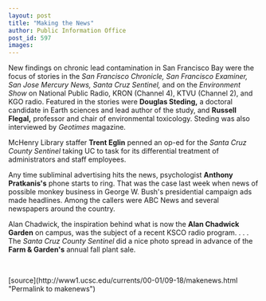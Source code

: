 ```yaml
---
layout: post
title: "Making the News"
author: Public Information Office
post_id: 597
images:
---
```


<p>
  New findings on chronic lead contamination in San Francisco Bay were the focus of stories in the <i>San Francisco Chronicle, San Francisco Examiner, San Jose Mercury News, Santa Cruz Sentinel,</i> and on the <i>Environment Show</i> on National Public Radio, KRON (Channel 4), KTVU (Channel 2), and KGO radio. Featured in the stories were <b>Douglas Steding,</b> a doctoral candidate in Earth sciences and lead author of the study, and <b>Russell Flegal,</b> professor and chair of environmental toxicology. Steding was also interviewed by <i>Geotimes</i> magazine.
</p>
<p>
  McHenry Library staffer <b>Trent Eglin</b> penned an op-ed for the <i>Santa Cruz County Sentinel</i> taking UC to task for its differential treatment of administrators and staff employees.
</p>
<p>
  Any time subliminal advertising hits the news, psychologist <b>Anthony Pratkanis's</b> phone starts to ring. That was the case last week when news of possible monkey business in George W. Bush's presidential campaign ads made headlines. Among the callers were ABC News and several newspapers around the country.
</p>
<p>
  Alan Chadwick, the inspiration behind what is now the <b>Alan Chadwick Garden</b> on campus, was the subject of a recent KSCO radio program. . . . The <i>Santa Cruz County Sentinel</i> did a nice photo spread in advance of the <b>Farm &amp; Garden's</b> annual fall plant sale.
</p>
<p>
  <br>
  </p>
[source](http://www1.ucsc.edu/currents/00-01/09-18/makenews.html "Permalink to makenews")
